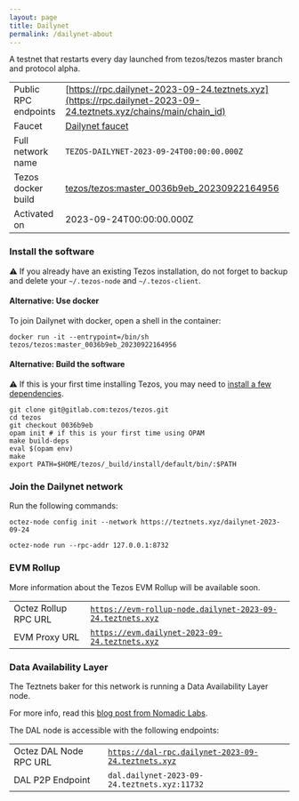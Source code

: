 ```yaml
---
layout: page
title: Dailynet
permalink: /dailynet-about
---
```


A testnet that restarts every day launched from tezos/tezos master branch and protocol alpha.

| | |
|-------|---------------------|
| Public RPC endpoints | [https://rpc.dailynet-2023-09-24.teztnets.xyz](https://rpc.dailynet-2023-09-24.teztnets.xyz/chains/main/chain_id)<br/> |
| Faucet | [Dailynet faucet](https://faucet.dailynet-2023-09-24.teztnets.xyz) |
| Full network name | `TEZOS-DAILYNET-2023-09-24T00:00:00.000Z` |
| Tezos docker build | [tezos/tezos:master_0036b9eb_20230922164956](https://hub.docker.com/r/tezos/tezos/tags?page=1&ordering=last_updated&name=master_0036b9eb_20230922164956) |
| Activated on | 2023-09-24T00:00:00.000Z |





### Install the software

⚠️  If you already have an existing Tezos installation, do not forget to backup and delete your `~/.tezos-node` and `~/.tezos-client`.



#### Alternative: Use docker

To join Dailynet with docker, open a shell in the container:

```
docker run -it --entrypoint=/bin/sh tezos/tezos:master_0036b9eb_20230922164956
```

#### Alternative: Build the software

⚠️  If this is your first time installing Tezos, you may need to [install a few dependencies](https://tezos.gitlab.io/introduction/howtoget.html#setting-up-the-development-environment-from-scratch).

```
git clone git@gitlab.com:tezos/tezos.git
cd tezos
git checkout 0036b9eb
opam init # if this is your first time using OPAM
make build-deps
eval $(opam env)
make
export PATH=$HOME/tezos/_build/install/default/bin/:$PATH
```

### Join the Dailynet network

Run the following commands:

```
octez-node config init --network https://teztnets.xyz/dailynet-2023-09-24

octez-node run --rpc-addr 127.0.0.1:8732
```


### EVM Rollup

More information about the Tezos EVM Rollup will be available soon.

| | |
|-------|---------------------|
| Octez Rollup RPC URL | [`https://evm-rollup-node.dailynet-2023-09-24.teztnets.xyz`](https://evm-rollup-node.dailynet-2023-09-24.teztnets.xyz/global/block/head) |
| EVM Proxy URL | [`https://evm.dailynet-2023-09-24.teztnets.xyz`](https://evm.dailynet-2023-09-24.teztnets.xyz) |




### Data Availability Layer

The Teztnets baker for this network is running a Data Availability Layer node.

For more info, read this [blog post from Nomadic Labs](https://research-development.nomadic-labs.com/data-availability-layer-tezos.html).

The DAL node is accessible with the following endpoints:

| | |
|-------|---------------------|
| Octez DAL Node RPC URL | [`https://dal-rpc.dailynet-2023-09-24.teztnets.xyz`](https://dal-rpc.dailynet-2023-09-24.teztnets.xyz) |
| DAL P2P Endpoint | `dal.dailynet-2023-09-24.teztnets.xyz:11732` |




